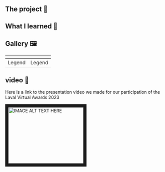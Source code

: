 <img src="Assets/Banner.png" alt=""/>

## The project 🚀

## What I learned 🌟

## Gallery 🖼️
|<img src="Assets/BasketWaste.png" alt="" >|<img src="Assets/Town.png" alt="" >|
:-------------------------:|:-------------------------:
|Legend|Legend|

## video 🎥
Here is a link to the presentation video we made for our participation of the Laval Virtual Awards 2023

<a href="http://www.youtube.com/watch?feature=player_embedded&v=zAx4VTUhwoM
" target="_blank"><img src="http://img.youtube.com/vi/zAx4VTUhwoM/0.jpg" 
alt="IMAGE ALT TEXT HERE" width="240" height="180" border="10" /></a>
